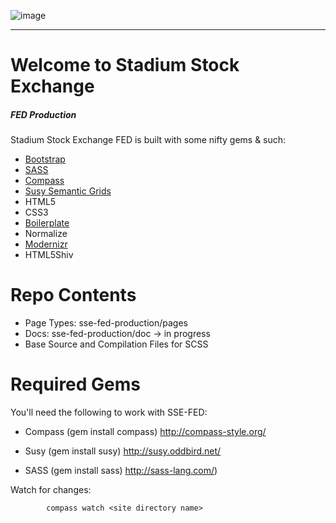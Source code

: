 ![image](https://github.com/lindseybradford/sse-fed/blob/master/images/logo-color.jpg?raw=true)

--------------


Welcome to Stadium Stock Exchange
=====================
##### FED Production 
Stadium Stock Exchange FED is built with some nifty gems & such:



- [Bootstrap](https://github.com/twitter/bootstrap) 
- [SASS](http://sass-lang.com/)
- [Compass](http://compass-style.org/)
- [Susy Semantic Grids](http://susy.oddbird.net/)
- HTML5
- CSS3
- [Boilerplate](http://html5boilerplate.com/)
- Normalize
- [Modernizr](http://modernizr.com/)
- HTML5Shiv



Repo Contents
=====================
* Page Types: sse-fed-production/pages  
* Docs: sse-fed-production/doc → in progress
* Base Source and Compilation Files for SCSS


Required Gems
=====================
You'll need the following to work with SSE-FED:

- Compass (gem install compass)
http://compass-style.org/

- Susy (gem install susy)
http://susy.oddbird.net/

- SASS (gem install sass)
http://sass-lang.com/)

Watch for changes: 
			
			compass watch <site directory name>

